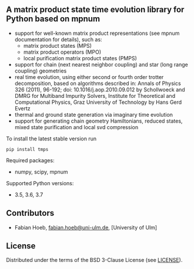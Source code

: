 ## A matrix product state time evolution library for Python based on mpnum

* support for well-known matrix product representations (see mpnum documentation for details), such as:
  * matrix product states (MPS)
  * matrix product operators (MPO)
  * local purification matrix product states (PMPS)
* support for chain (next nearest neighbor coupling) and star (long range coupling) geometries
* real time evolution, using either second or fourth order trotter decomposition, based on algorithms described in: Annals of Physics 326 (2011), 96-192; doi: 10.1016/j.aop.2010.09.012 by Schollwoeck and DMRG for Multiband Impurity Solvers, Institute for Theoretical and Computational Physics, Graz University of Technology by Hans Gerd Evertz
* thermal and ground state generation via imaginary time evolution
* support for generating chain geometry Hamiltonians, reduced states, mixed state purification and local svd compression

To install the latest stable version run

    pip install tmps


Required packages:

* numpy, scipy, mpnum

Supported Python versions:

* 3.5, 3.6, 3.7


## Contributors

* Fabian Hoeb, <fabian.hoeb@uni-ulm.de>, [University of Ulm]


## License

Distributed under the terms of the BSD 3-Clause License (see [LICENSE](LICENSE)).
